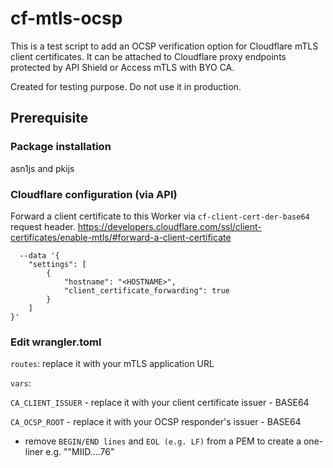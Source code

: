 # cf-mtls-ocsp

This is a test script to add an OCSP verification option for Cloudflare mTLS client certificates. It can be attached to Cloudflare proxy endpoints protected by API Shield or Access mTLS with BYO CA.

Created for testing purpose. Do not use it in production.

## Prerequisite 

### Package installation
asn1js and pkijs

### Cloudflare configuration (via API)
Forward a client certificate to this Worker via `cf-client-cert-der-base64` request header.
https://developers.cloudflare.com/ssl/client-certificates/enable-mtls/#forward-a-client-certificate

```
  --data '{
    "settings": [
        {
            "hostname": "<HOSTNAME>",
            "client_certificate_forwarding": true
        }
    ]
}'
```

### Edit wrangler.toml
`routes`:
replace it with your mTLS application URL

`vars`: 

`CA_CLIENT_ISSUER` - replace it with your client certificate issuer - BASE64

`CA_OCSP_ROOT` - replace it with your OCSP responder's issuer - BASE64

* remove `BEGIN/END lines` and `EOL (e.g. LF)` from a PEM to create a one-liner 
  e.g. ""MIID....76"
